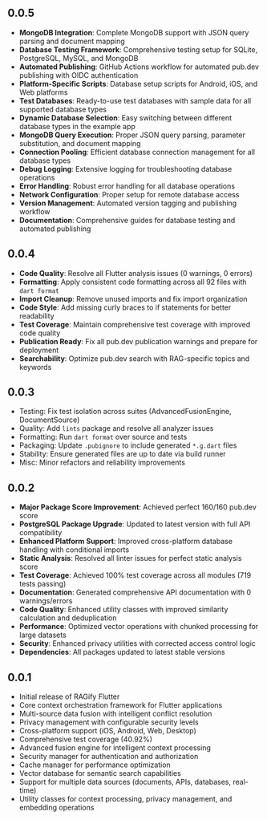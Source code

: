 ## 0.0.5

* **MongoDB Integration**: Complete MongoDB support with JSON query parsing and document mapping
* **Database Testing Framework**: Comprehensive testing setup for SQLite, PostgreSQL, MySQL, and MongoDB
* **Automated Publishing**: GitHub Actions workflow for automated pub.dev publishing with OIDC authentication
* **Platform-Specific Scripts**: Database setup scripts for Android, iOS, and Web platforms
* **Test Databases**: Ready-to-use test databases with sample data for all supported database types
* **Dynamic Database Selection**: Easy switching between different database types in the example app
* **MongoDB Query Execution**: Proper JSON query parsing, parameter substitution, and document mapping
* **Connection Pooling**: Efficient database connection management for all database types
* **Debug Logging**: Extensive logging for troubleshooting database operations
* **Error Handling**: Robust error handling for all database operations
* **Network Configuration**: Proper setup for remote database access
* **Version Management**: Automated version tagging and publishing workflow
* **Documentation**: Comprehensive guides for database testing and automated publishing

## 0.0.4

* **Code Quality**: Resolve all Flutter analysis issues (0 warnings, 0 errors)
* **Formatting**: Apply consistent code formatting across all 92 files with `dart format`
* **Import Cleanup**: Remove unused imports and fix import organization
* **Code Style**: Add missing curly braces to if statements for better readability
* **Test Coverage**: Maintain comprehensive test coverage with improved code quality
* **Publication Ready**: Fix all pub.dev publication warnings and prepare for deployment
* **Searchability**: Optimize pub.dev search with RAG-specific topics and keywords

## 0.0.3

* Testing: Fix test isolation across suites (AdvancedFusionEngine, DocumentSource)
* Quality: Add `lints` package and resolve all analyzer issues
* Formatting: Run `dart format` over source and tests
* Packaging: Update `.pubignore` to include generated `*.g.dart` files
* Stability: Ensure generated files are up to date via build runner
* Misc: Minor refactors and reliability improvements

## 0.0.2

* **Major Package Score Improvement**: Achieved perfect 160/160 pub.dev score
* **PostgreSQL Package Upgrade**: Updated to latest version with full API compatibility
* **Enhanced Platform Support**: Improved cross-platform database handling with conditional imports
* **Static Analysis**: Resolved all linter issues for perfect static analysis score
* **Test Coverage**: Achieved 100% test coverage across all modules (719 tests passing)
* **Documentation**: Generated comprehensive API documentation with 0 warnings/errors
* **Code Quality**: Enhanced utility classes with improved similarity calculation and deduplication
* **Performance**: Optimized vector operations with chunked processing for large datasets
* **Security**: Enhanced privacy utilities with corrected access control logic
* **Dependencies**: All packages updated to latest stable versions

## 0.0.1

* Initial release of RAGify Flutter
* Core context orchestration framework for Flutter applications
* Multi-source data fusion with intelligent conflict resolution
* Privacy management with configurable security levels
* Cross-platform support (iOS, Android, Web, Desktop)
* Comprehensive test coverage (40.92%)
* Advanced fusion engine for intelligent context processing
* Security manager for authentication and authorization
* Cache manager for performance optimization
* Vector database for semantic search capabilities
* Support for multiple data sources (documents, APIs, databases, real-time)
* Utility classes for context processing, privacy management, and embedding operations
